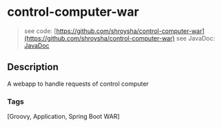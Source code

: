 # control-computer-war
> see code: [https://github.com/shroysha/control-computer-war](https://github.com/shroysha/control-computer-war)
> see JavaDoc: [JavaDoc](docs/javadoc/index.html)

## Description
A webapp to handle requests of control computer 

### Tags
[Groovy, Application, Spring Boot WAR]

